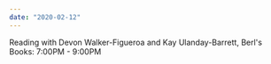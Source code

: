 ```yaml
---
date: "2020-02-12"
---
```


Reading with Devon Walker-Figueroa and Kay Ulanday-Barrett, Berl's Books: 7:00PM - 9:00PM